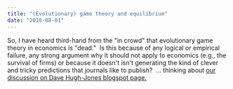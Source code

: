 ```yaml
---
title: "(Evolutionary) game theory and equilibrium"
date: "2010-08-01"
---
```


So, I have heard third-hand from the "in crowd" that evolutionary game theory in economics is "dead."  Is this because of any logical or empirical failure, any strong argument why it should not apply to economics (e.g., the survival of firms) or because it doesn't isn't generating the kind of clever and tricky predictions that journals like to publish?  ... thinking about [our discussion on Dave Hugh-Jones blogspot page.](https://www.blogger.com/comment.g?blogID=6698298&postID=396282688687945788&isPopup=true)

